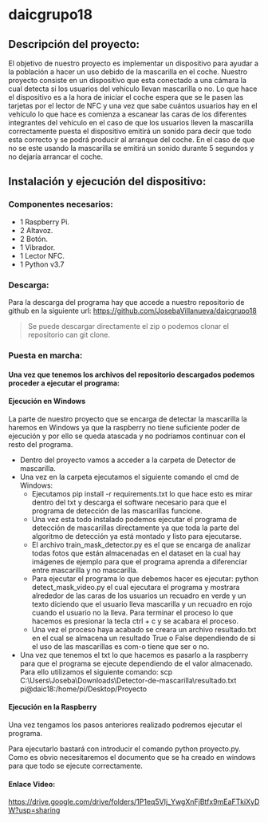 # daicgrupo18

## Descripción del proyecto:
El objetivo de nuestro proyecto es implementar un dispositivo para ayudar a la población a hacer un uso debido de la mascarilla en el coche. Nuestro proyecto consiste en un dispositivo que esta conectado a una cámara la cual detecta si los usuarios del vehículo llevan mascarilla o no. Lo que hace el dispositivo es a la hora de iniciar el coche espera que se le pasen las tarjetas por el lector de NFC y una vez que sabe cuántos usuarios hay en el vehículo lo que hace es comienza a  escanear las caras de los diferentes integrantes del vehículo en el caso de que los usuarios lleven la mascarilla correctamente puesta el dispositivo emitirá un sonido para decir que todo esta correcto y se podrá producir al arranque del coche. En el caso de que no se este usando la mascarilla se emitirá un sonido durante 5 segundos y no dejaría arrancar el coche.

## Instalación y ejecución del dispositivo:
### Componentes necesarios:
- 1 Raspberry Pi.
- 2 Altavoz.
- 2 Botón.
- 1 Vibrador.
- 1 Lector NFC.
- 1 Python v3.7

### Descarga:
Para la descarga del programa hay que accede a nuestro repositorio de github en la siguiente url: https://github.com/JosebaVillanueva/daicgrupo18
> Se puede descargar directamente el zip o podemos clonar el repositorio can git clone.

### Puesta en marcha:
#### Una vez que tenemos los archivos del repositorio descargados podemos proceder a ejecutar el programa:
#### Ejecución en Windows
La parte de nuestro proyecto que se encarga de detectar la mascarilla la haremos en Windows ya que la raspberry no tiene suficiente poder de ejecución y por ello se queda atascada y no podríamos continuar con el resto del programa.
- Dentro del proyecto vamos a acceder a la carpeta de Detector de mascarilla.
- Una vez en la carpeta ejecutamos el siguiente comando el cmd de Windows: 
  - Ejecutamos pip install -r requirements.txt lo que hace esto es mirar dentro del txt y descarga el software necesario para que el programa de detección de las mascarillas funcione.
  - Una vez esta todo instalado podemos ejecutar el programa de detección de mascarillas directamente ya que toda la parte del algoritmo de detección ya está montado y listo para ejecutarse.  
  - El archivo train_mask_detector.py es el que se encarga de analizar todas fotos que están almacenadas en el dataset en la cual hay imágenes de ejemplo para que el programa aprenda a diferenciar entre mascarilla y no mascarilla.
  - Para ejecutar el programa lo que debemos hacer es ejecutar: python detect_mask_video.py el cual ejecutara el programa y mostrara alrededor de las caras de los usuarios un recuadro en verde y un texto diciendo que el usuario lleva mascarilla y un recuadro en rojo cuando el usuario no la lleva. Para terminar el proceso lo que hacemos es presionar la tecla ctrl + c y se acabara el proceso.
  - Una vez el proceso haya acabado se creara un archivo resultado.txt en el cual se almacena un resultado True o False dependiendo de si el uso de las mascarillas es com-o tiene que ser o no.   
- Una vez que tenemos el txt lo que hacemos es pasarlo a la raspberry para que el programa se ejecute dependiendo de el valor almacenado. Para ello utilizamos el siguiente comando: scp C:\Users\Joseba\Downloads\Detector-de-mascarilla\resultado.txt pi@daic18:/home/pi/Desktop/Proyecto

#### Ejecución en la Raspberry
Una vez tengamos los pasos anteriores realizado podremos ejecutar el programa.

Para ejecutarlo bastará con introducir el comando python proyecto.py. Como es obvio necesitaremos el documento que se ha creado en windows para que todo se ejecute correctamente. 

#### Enlace Video:
https://drive.google.com/drive/folders/1P1eq5VIj_YwgXnFjBtfx9mEaFTkiXyDW?usp=sharing
